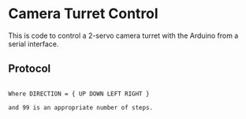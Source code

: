 # Camera Turret Control 

This is code to control a 2-servo camera turret with the Arduino from a serial interface.

## Protocol

``` ^DIRECTION 99/

Where DIRECTION = { UP DOWN LEFT RIGHT }

and 99 is an appropriate number of steps.  
```


